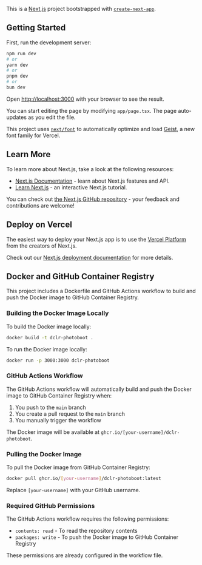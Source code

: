 This is a [Next.js](https://nextjs.org) project bootstrapped with [`create-next-app`](https://nextjs.org/docs/app/api-reference/cli/create-next-app).

## Getting Started

First, run the development server:

```bash
npm run dev
# or
yarn dev
# or
pnpm dev
# or
bun dev
```

Open [http://localhost:3000](http://localhost:3000) with your browser to see the result.

You can start editing the page by modifying `app/page.tsx`. The page auto-updates as you edit the file.

This project uses [`next/font`](https://nextjs.org/docs/app/building-your-application/optimizing/fonts) to automatically optimize and load [Geist](https://vercel.com/font), a new font family for Vercel.

## Learn More

To learn more about Next.js, take a look at the following resources:

- [Next.js Documentation](https://nextjs.org/docs) - learn about Next.js features and API.
- [Learn Next.js](https://nextjs.org/learn) - an interactive Next.js tutorial.

You can check out [the Next.js GitHub repository](https://github.com/vercel/next.js) - your feedback and contributions are welcome!

## Deploy on Vercel

The easiest way to deploy your Next.js app is to use the [Vercel Platform](https://vercel.com/new?utm_medium=default-template&filter=next.js&utm_source=create-next-app&utm_campaign=create-next-app-readme) from the creators of Next.js.

Check out our [Next.js deployment documentation](https://nextjs.org/docs/app/building-your-application/deploying) for more details.

## Docker and GitHub Container Registry

This project includes a Dockerfile and GitHub Actions workflow to build and push the Docker image to GitHub Container Registry.

### Building the Docker Image Locally

To build the Docker image locally:

```bash
docker build -t dclr-photoboot .
```

To run the Docker image locally:

```bash
docker run -p 3000:3000 dclr-photoboot
```

### GitHub Actions Workflow

The GitHub Actions workflow will automatically build and push the Docker image to GitHub Container Registry when:

1. You push to the `main` branch
2. You create a pull request to the `main` branch
3. You manually trigger the workflow

The Docker image will be available at `ghcr.io/[your-username]/dclr-photoboot`.

### Pulling the Docker Image

To pull the Docker image from GitHub Container Registry:

```bash
docker pull ghcr.io/[your-username]/dclr-photoboot:latest
```

Replace `[your-username]` with your GitHub username.

### Required GitHub Permissions

The GitHub Actions workflow requires the following permissions:
- `contents: read` - To read the repository contents
- `packages: write` - To push the Docker image to GitHub Container Registry

These permissions are already configured in the workflow file.
